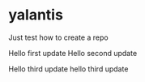 # yalantis
Just test how to create a repo

Hello first update
Hello second update

Hello third update
hello third update
